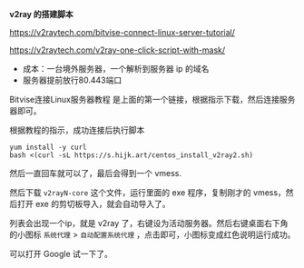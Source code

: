 **v2ray 的搭建脚本**

https://v2raytech.com/bitvise-connect-linux-server-tutorial/

https://v2raytech.com/v2ray-one-click-script-with-mask/


* 成本：一台境外服务器，一个解析到服务器 ip 的域名
* 服务器提前放行80.443端口

Bitvise连接Linux服务器教程 是上面的第一个链接，根据指示下载，然后连接服务器即可。

根据教程的指示，成功连接后执行脚本

```shell
yum install -y curl
bash <(curl -sL https://s.hijk.art/centos_install_v2ray2.sh)
```

然后一直回车就可以了，最后会得到一个 vmess.

然后下载 `v2rayN-core` 这个文件，运行里面的 exe 程序，复制刚才的 vmess，然后打开 exe 的剪切板导入，就会自动导入了。

列表会出现一个ip，就是 v2ray 了，右键设为活动服务器。然后右键桌面右下角的小图标 `系统代理` > `自动配置系统代理` ，点击即可，小图标变成红色说明运行成功。

可以打开 Google 试一下了。
